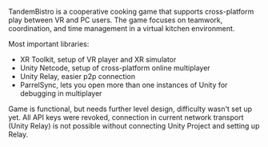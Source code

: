 TandemBistro is a cooperative cooking game that supports cross-platform play between VR and PC users. The game focuses on teamwork, coordination, and time management in a virtual kitchen environment.

Most important libraries:
- XR Toolkit, setup of VR player and XR simulator
- Unity Netcode, setup of cross-platform online multiplayer
- Unity Relay, easier p2p connection
- ParrelSync, lets you open more than one instances of Unity for debugging in multiplayer

Game is functional, but needs further level design, difficulty wasn't set up yet. All API keys were revoked, connection in current network transport (Unity Relay) is not possible without connecting Unity Project and setting up Relay.

